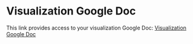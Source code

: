# Visualization Google Doc

This link provides access to your visualization Google Doc: [Visualization Google Doc](https://drive.google.com/file/d/1wjEJJfXr3W7lLthV6OMTI4Jrq3dtz0g2/view?usp=drive_link)
